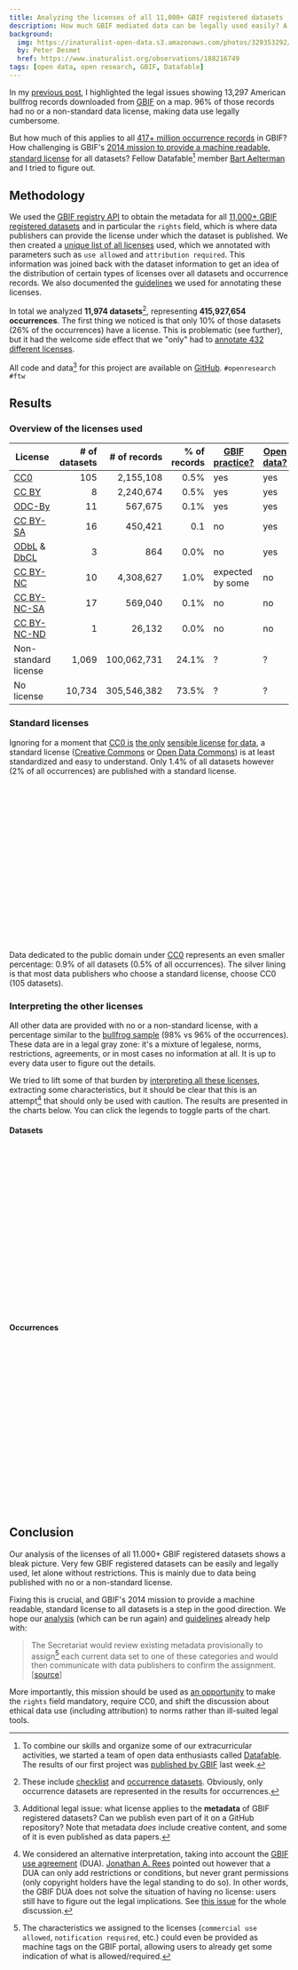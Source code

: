 ```yaml
---
title: Analyzing the licenses of all 11,000+ GBIF registered datasets
description: How much GBIF mediated data can be legally used easily? A collaborative analysis.
background:
  img: https://inaturalist-open-data.s3.amazonaws.com/photos/329353292/large.jpg
  by: Peter Desmet
  href: https://www.inaturalist.org/observations/188216749
tags: [open data, open research, GBIF, Datafable]
---
```


<!-- jquery included via Petridish -->
<script src="http://d3js.org/d3.v3.min.js"></script>
<script src="http://datafable.github.io/gbif-data-licenses/charts-for-blog/js/nv.d3.min.js"></script>
<script src="http://datafable.github.io/gbif-data-licenses/charts-for-blog/js/data.js"></script>
<script src="http://datafable.github.io/gbif-data-licenses/charts-for-blog/js/charts.js"></script>
<link href="http://datafable.github.io/gbif-data-licenses/charts-for-blog/css/nv.d3.min.css" rel="stylesheet" type="text/css">
<style>
  .chart {
    display: block;
    height: 300px;
    width: 100%;
  }
  .chart .title {
      font-weight: bold;
  }
  .nvtooltip h3 {
      font-size: 1.2em;
  }
</style>

In my [previous post](/posts/illegal-bullfrogs.html), I highlighted the legal issues showing 13,297 American bullfrog records downloaded from [GBIF](http://www.gbif.org) on a map. 96% of those records had no or a non-standard data license, making data use legally cumbersome.

But how much of this applies to all [417+ million occurrence records](http://www.gbif.org/occurrence) in GBIF? How challenging is GBIF's [2014 mission to provide a machine readable, standard license](/posts/gbif-data-license.html) for all datasets? Fellow Datafable[^1] member [Bart Aelterman](https://twitter.com/bartaelterman) and I tried to figure out.

[^1]: To combine our skills and organize some of our extracurricular activities, we started a team of open data enthusiasts called [Datafable](https://twitter.com/datafable). The results of our first project was [published by GBIF](http://www.gbif.org/page/2991) last week.

## Methodology

We used the [GBIF registry API](http://www.gbif.org/developer/registry) to obtain the metadata for all [11,000+ GBIF registered datasets](http://www.gbif.org/dataset/) and in particular the `rights` field, which is where data publishers can provide the license under which the dataset is published. We then created a [unique list of all licenses](https://github.com/datafable/gbif-data-licenses/blob/master/data/licenses.csv) used, which we annotated with parameters such as `use allowed` and `attribution required`. This information was joined back with the dataset information to get an idea of the distribution of certain types of licenses over all datasets and occurrence records. We also documented the [guidelines](https://github.com/datafable/gbif-data-licenses/blob/master/guidelines.md) we used for annotating these licenses.

In total we analyzed **11,974 datasets**[^2], representing **415,927,654 occurrences**. The first thing we noticed is that only 10% of those datasets (26% of the occurrences) have a license. This is problematic (see further), but it had the welcome side effect that we "only" had to [annotate 432 different licenses](https://github.com/datafable/gbif-data-licenses/blob/master/data/licenses.csv).

[^2]: These include [checklist](http://www.gbif.org/dataset/search?type=CHECKLIST) and [occurrence datasets](http://www.gbif.org/dataset/search?type=OCCURRENCE). Obviously, only occurrence datasets are represented in the results for occurrences.

All code and data[^3] for this project are available on [GitHub](https://github.com/datafable/gbif-data-licenses). `#openresearch #ftw`

[^3]: Additional legal issue: what license applies to the **metadata** of GBIF registered datasets? Can we publish even part of it on a GitHub repository? Note that metadata *does* include creative content, and some of it is even published as data papers.

## Results

### Overview of the licenses used

License | # of datasets | # of records | % of records | [GBIF practice?](https://docs.google.com/file/d/0B-PC5KKdhYCQZ1Y5Q2RySmdPbjQ/edit?usp=sharing) | [Open data?](http://opendefinition.org/okd/)
--- | ---: | ---: | ---: | --- | ---
[CC0](http://creativecommons.org/publicdomain/zero/1.0/) | 105 | 2,155,108 | 0.5% | yes | yes
[CC BY](http://creativecommons.org/licenses/by/3.0/) | 8 | 2,240,674 | 0.5% | yes | yes
[ODC-By](http://opendatacommons.org/licenses/by/1.0/) | 11 | 567,675 | 0.1% | yes | yes
[CC BY-SA](http://creativecommons.org/licenses/by-sa/3.0/) | 16 | 450,421 | 0.1 | no | yes
[ODbL](http://opendatacommons.org/licenses/odbl/1.0/) & [DbCL](http://opendatacommons.org/licenses/dbcl/1.0/) | 3 | 864 | 0.0% | no | yes
[CC BY-NC](http://creativecommons.org/licenses/by-nc/3.0/) | 10 | 4,308,627 | 1.0% | expected by some | no
[CC BY-NC-SA](http://creativecommons.org/licenses/by-nc-sa/3.0/) | 17 | 569,040 | 0.1% | no | no
[CC BY-NC-ND](http://creativecommons.org/licenses/by-nc-nd/3.0/) | 1 | 26,132 | 0.0% | no | no
Non-standard license | 1,069 | 100,062,731 | 24.1% | ? | ?
No license | 10,734 | 305,546,382 | 73.5% | ? | ?

### Standard licenses

Ignoring for a moment that [CC0 is](http://community.canadensys.net/2012/why-we-should-publish-our-data-under-cc0) [the only](http://blog.datadryad.org/2011/10/05/why-does-dryad-use-cc0/) [sensible license](http://doi.org/10.6084/m9.figshare.799766) [for data](/posts/gbif-data-license.html), a standard license ([Creative Commons](http://creativecommons.org/licenses/) or [Open Data Commons](http://opendatacommons.org/licenses/)) is at least standardized and easy to understand. Only 1.4% of all datasets however (2% of all occurrences) are published with a standard license.

<div class="clearfix">
  <svg id="chart1" class="chart" style="float:left; width: 50%;"></svg>
  <svg id="chart2" class="chart" style="float:left; width: 50%;"></svg>
</div>

Data dedicated to the public domain under [CC0](http://creativecommons.org/publicdomain/zero/1.0/) represents an even smaller percentage: 0.9% of all datasets (0.5% of all occurrences). The silver lining is that most data publishers who choose a standard license, choose CC0 (105 datasets).

### Interpreting the other licenses

All other data are provided with no or a non-standard license, with a percentage similar to the [bullfrog sample](/posts/illegal-bullfrogs.html) (98% vs 96% of the occurrences). These data are in a legal gray zone: it's a mixture of legalese, norms, restrictions, agreements, or in most cases no information at all. It is up to every data user to figure out the details.

We tried to lift some of that burden by [interpreting all these licenses](https://github.com/datafable/gbif-data-licenses/blob/master/data/licenses.csv), extracting some characteristics, but it should be clear that this is an attempt[^4] that should only be used with caution. The results are presented in the charts below. You can click the legends to toggle parts of the chart.

[^4]: We considered an alternative interpretation, taking into account the [GBIF use agreement](http://www.gbif.org/disclaimer/datause) (DUA). [Jonathan A. Rees](https://twitter.com/jar346) pointed out however that a DUA can only add restrictions or conditions, but never grant permissions (only copyright holders have the legal standing to do so). In other words, the GBIF DUA does not solve the situation of having no license: users still have to figure out the legal implications. See [this issue](https://github.com/datafable/gbif-data-licenses/issues/12) for the whole discussion.

#### Datasets

<div><svg id="chart3" class="chart"></svg></div>

#### Occurrences

<div><svg id="chart4" class="chart"></svg></div>

## Conclusion

Our analysis of the licenses of all 11.000+ GBIF registered datasets shows a bleak picture. Very few GBIF registered datasets can be easily and legally used, let alone without restrictions. This is mainly due to data being published with no or a non-standard license.

Fixing this is crucial, and GBIF's 2014 mission to provide a machine readable, standard license to all datasets is a step in the good direction. We hope our [analysis](https://github.com/datafable/gbif-data-licenses) (which can be run again) and [guidelines](https://github.com/datafable/gbif-data-licenses/blob/master/guidelines.md) already help with:

> The Secretariat would review existing metadata provisionally to assign[^5] each current data set to one of these categories and would then communicate with data publishers to confirm the assignment. [[source](https://docs.google.com/file/d/0B-PC5KKdhYCQZ1Y5Q2RySmdPbjQ/edit?usp=sharing)]

[^5]: The characteristics we assigned to the licenses (`commercial use allowed`, `notification required`, etc.) could even be provided as machine tags on the GBIF portal, allowing users to already get some indication of what is allowed/required.

More importantly, this mission should be used as [an opportunity](/posts/gbif-data-license.html) to make the `rights` field mandatory, require CC0, and shift the discussion about ethical data use (including attribution) to norms rather than ill-suited legal tools.
